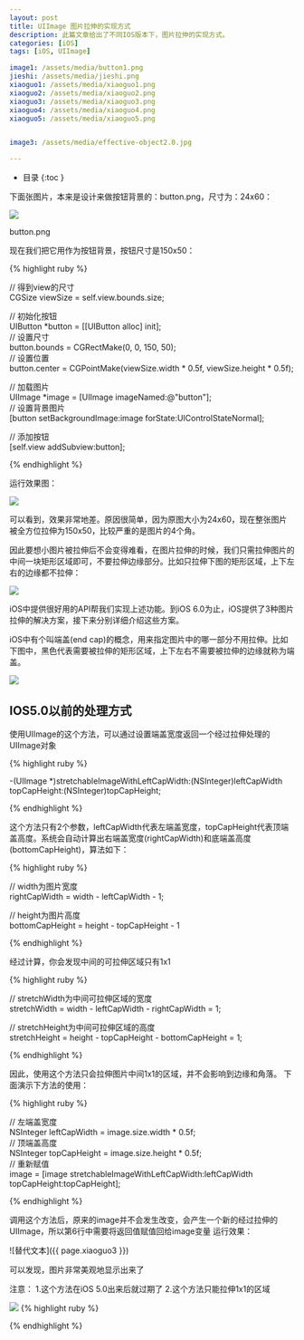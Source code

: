 ```yaml
---
layout: post
title: UIImage 图片拉伸的实现方式
description: 此篇文章给出了不同IOS版本下，图片拉伸的实现方式。
categories: [iOS]
tags: [iOS, UIImage]

image1: /assets/media/button1.png
jieshi: /assets/media/jieshi.png
xiaoguo1: /assets/media/xiaoguo1.png
xiaoguo2: /assets/media/xiaoguo2.png
xiaoguo3: /assets/media/xiaoguo3.png
xiaoguo4: /assets/media/xiaoguo4.png
xiaoguo5: /assets/media/xiaoguo5.png


image3: /assets/media/effective-object2.0.jpg

---
```


* 目录
 {:toc  }

下面张图片，本来是设计来做按钮背景的：button.png，尺寸为：24x60：

<img src="{{ page.image1 }}"/>

button.png	

现在我们把它用作为按钮背景，按钮尺寸是150x50：

{% highlight ruby %}

// 得到view的尺寸  
CGSize viewSize = self.view.bounds.size;  
  
// 初始化按钮  
UIButton *button = [[UIButton alloc] init];  
// 设置尺寸  
button.bounds = CGRectMake(0, 0, 150, 50);  
// 设置位置  
button.center = CGPointMake(viewSize.width * 0.5f, viewSize.height * 0.5f);  
  
// 加载图片  
UIImage *image = [UIImage imageNamed:@"button"];  
// 设置背景图片  
[button setBackgroundImage:image forState:UIControlStateNormal];  
  
// 添加按钮  
[self.view addSubview:button]; 

{% endhighlight %}

运行效果图：

<img src="{{ page.xiaoguo1 }}"/>

可以看到，效果非常地差。原因很简单，因为原图大小为24x60，现在整张图片被全方位拉伸为150x50，比较严重的是图片的4个角。

因此要想小图片被拉伸后不会变得难看，在图片拉伸的时候，我们只需拉伸图片的中间一块矩形区域即可，不要拉伸边缘部分。比如只拉伸下图的矩形区域，上下左右的边缘都不拉伸：

<img src="{{ page.xiaoguo2 }}"/>

iOS中提供很好用的API帮我们实现上述功能。到iOS 6.0为止，iOS提供了3种图片拉伸的解决方案，接下来分别详细介绍这些方案。

iOS中有个叫端盖(end cap)的概念，用来指定图片中的哪一部分不用拉伸。比如下图中，黑色代表需要被拉伸的矩形区域，上下左右不需要被拉伸的边缘就称为端盖。

<img src="{{ page.jieshi }}"/>

## IOS5.0以前的处理方式

使用UIImage的这个方法，可以通过设置端盖宽度返回一个经过拉伸处理的UIImage对象

{% highlight ruby %}

-(UIImage *)stretchableImageWithLeftCapWidth:(NSInteger)leftCapWidth topCapHeight:(NSInteger)topCapHeight; 

{% endhighlight %}

这个方法只有2个参数，leftCapWidth代表左端盖宽度，topCapHeight代表顶端盖高度。系统会自动计算出右端盖宽度(rightCapWidth)和底端盖高度(bottomCapHeight)，算法如下：

{% highlight ruby %}

// width为图片宽度  
rightCapWidth = width - leftCapWidth - 1;  
  
// height为图片高度  
bottomCapHeight = height - topCapHeight - 1  

{% endhighlight %}

经过计算，你会发现中间的可拉伸区域只有1x1

{% highlight ruby %}

// stretchWidth为中间可拉伸区域的宽度  
stretchWidth = width - leftCapWidth - rightCapWidth = 1;  
      
// stretchHeight为中间可拉伸区域的高度  
stretchHeight = height - topCapHeight - bottomCapHeight = 1;  

{% endhighlight %}

因此，使用这个方法只会拉伸图片中间1x1的区域，并不会影响到边缘和角落。
下面演示下方法的使用：

{% highlight ruby %}

// 左端盖宽度  
NSInteger leftCapWidth = image.size.width * 0.5f;  
// 顶端盖高度  
NSInteger topCapHeight = image.size.height * 0.5f;  
// 重新赋值  
image = [image stretchableImageWithLeftCapWidth:leftCapWidth topCapHeight:topCapHeight];  

{% endhighlight %}

调用这个方法后，原来的image并不会发生改变，会产生一个新的经过拉伸的UIImage，所以第6行中需要将返回值赋值回给image变量
运行效果：

![替代文本]({{ page.xiaoguo3 }})

 可以发现，图片非常美观地显示出来了
 
注意：
1.这个方法在iOS 5.0出来后就过期了
2.这个方法只能拉伸1x1的区域




<img src="{{ page.xiaoguo2 }}"/>
{% highlight ruby %}


{% endhighlight %}